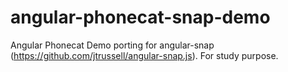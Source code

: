 angular-phonecat-snap-demo
==========================

Angular Phonecat Demo porting for angular-snap (https://github.com/jtrussell/angular-snap.js). For study purpose.
